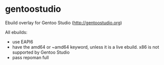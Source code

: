 # gentoostudio
Ebuild overlay for Gentoo Studio (http://gentoostudio.org)

All ebuilds:
* use EAPI6
* have the amd64 or ~amd64 keyword, unless it is a live ebuild. x86 is not supported by Gentoo Studio
* pass repoman full
